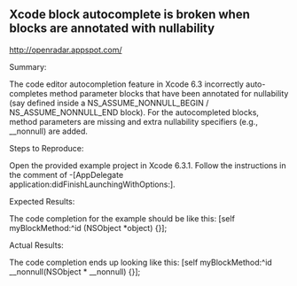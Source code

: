 ## Xcode block autocomplete is broken when blocks are annotated with nullability

http://openradar.appspot.com/

Summary:

The code editor autocompletion feature in Xcode 6.3 incorrectly auto-completes method parameter blocks that have been annotated for nullability (say defined inside a NS_ASSUME_NONNULL_BEGIN / NS_ASSUME_NONNULL_END block). For the autocompleted blocks, method parameters are missing and extra nullability specifiers (e.g.,  __nonnull) are added. 

Steps to Reproduce:

Open the provided example project in Xcode 6.3.1. Follow the instructions in the comment of -[AppDelegate application:didFinishLaunchingWithOptions:]. 

Expected Results:

The code completion for the example should be like this: [self myBlockMethod:^id (NSObject *object) {}];

Actual Results:

The code completion ends up looking like this: [self myBlockMethod:^id  __nonnull(NSObject * __nonnull) {}];
